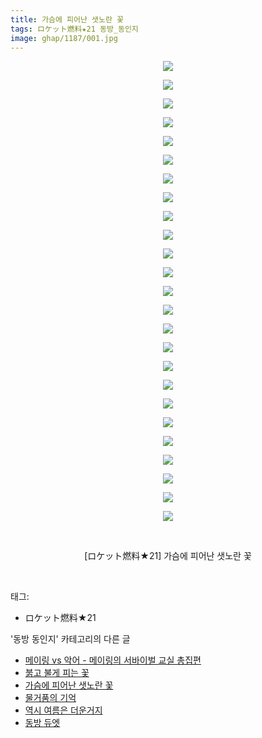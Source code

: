 ```yaml
---
title: 가슴에 피어난 샛노란 꽃
tags: ロケット燃料★21 동방_동인지
image: ghap/1187/001.jpg
---
```

<div class="article">
<p style="text-align: center; clear: none; float: none;"><img src="{{ site.nasurl }}/ghap/1187/001.jpg"/></p>
<p style="text-align: center; clear: none; float: none;"><img src="{{ site.nasurl }}/ghap/1187/002.jpg"/></p>
<p style="text-align: center; clear: none; float: none;"><img src="{{ site.nasurl }}/ghap/1187/003.jpg"/></p>
<p style="text-align: center; clear: none; float: none;"><img src="{{ site.nasurl }}/ghap/1187/004.jpg"/></p>
<p style="text-align: center; clear: none; float: none;"><img src="{{ site.nasurl }}/ghap/1187/005.jpg"/></p>
<p style="text-align: center; clear: none; float: none;"><img src="{{ site.nasurl }}/ghap/1187/006.jpg"/></p>
<p style="text-align: center; clear: none; float: none;"><img src="{{ site.nasurl }}/ghap/1187/007.jpg"/></p>
<p style="text-align: center; clear: none; float: none;"><img src="{{ site.nasurl }}/ghap/1187/008.jpg"/></p>
<p style="text-align: center; clear: none; float: none;"><img src="{{ site.nasurl }}/ghap/1187/009.jpg"/></p>
<p style="text-align: center; clear: none; float: none;"><img src="{{ site.nasurl }}/ghap/1187/010.jpg"/></p>
<p style="text-align: center; clear: none; float: none;"><img src="{{ site.nasurl }}/ghap/1187/011.jpg"/></p>
<p style="text-align: center; clear: none; float: none;"><img src="{{ site.nasurl }}/ghap/1187/012.jpg"/></p>
<p style="text-align: center; clear: none; float: none;"><img src="{{ site.nasurl }}/ghap/1187/013.jpg"/></p>
<p style="text-align: center; clear: none; float: none;"><img src="{{ site.nasurl }}/ghap/1187/014.jpg"/></p>
<p style="text-align: center; clear: none; float: none;"><img src="{{ site.nasurl }}/ghap/1187/015.jpg"/></p>
<p style="text-align: center; clear: none; float: none;"><img src="{{ site.nasurl }}/ghap/1187/016.jpg"/></p>
<p style="text-align: center; clear: none; float: none;"><img src="{{ site.nasurl }}/ghap/1187/017.jpg"/></p>
<p style="text-align: center; clear: none; float: none;"><img src="{{ site.nasurl }}/ghap/1187/018.jpg"/></p>
<p style="text-align: center; clear: none; float: none;"><img src="{{ site.nasurl }}/ghap/1187/019.jpg"/></p>
<p style="text-align: center; clear: none; float: none;"><img src="{{ site.nasurl }}/ghap/1187/020.jpg"/></p>
<p style="text-align: center; clear: none; float: none;"><img src="{{ site.nasurl }}/ghap/1187/021.jpg"/></p>
<p style="text-align: center; clear: none; float: none;"><img src="{{ site.nasurl }}/ghap/1187/022.jpg"/></p>
<p style="text-align: center; clear: none; float: none;"><img src="{{ site.nasurl }}/ghap/1187/023.jpg"/></p>
<p style="text-align: center; clear: none; float: none;"><img src="{{ site.nasurl }}/ghap/1187/024.jpg"/></p>
<p style="text-align: center; clear: none; float: none;"><img src="{{ site.nasurl }}/ghap/1187/025.jpg"/></p>
<p style="text-align: center; clear: none; float: none;"><br/></p>
<p style="text-align: center; clear: none; float: none;">[ロケット燃料★21] 가슴에 피어난 샛노란 꽃</p>
<p><br/></p>
</div><div class="tagTrail">
<p>태그: </p>
<ul>
<li>ロケット燃料★21</li>
</ul>
</div><div class="another">
<p>'동방 동인지' 카테고리의 다른 글</p>
<ul>
<li><a href="/2016-07-28-ghap_1189">메이링 vs 악어 - 메이링의 서바이벌 교실 총집편</a></li>
<li><a href="/2016-07-28-ghap_1188">붉고 불게 피는 꽃</a></li>
<li><a href="/2016-07-28-ghap_1187">가슴에 피어난 샛노란 꽃</a></li>
<li><a href="/2016-07-28-ghap_1186">물거품의 기억</a></li>
<li><a href="/2016-07-28-ghap_1183">역시 여름은 더운거지</a></li>
<li><a href="/2016-07-28-ghap_1181">동방 듀엣</a></li>
</ul>
</div><div class="cb_module cb_fluid">
<div class="cb_wrt cb_profile">
</div><!-- commentList close -->
</div>
